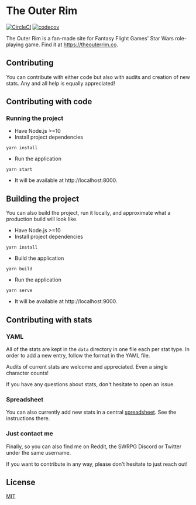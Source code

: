 # The Outer Rim

[![CircleCI](https://circleci.com/gh/duffn/theouterrim.svg?style=svg)](https://circleci.com/gh/duffn/theouterrim) [![codecov](https://codecov.io/gh/duffn/theouterrim/branch/master/graph/badge.svg)](https://codecov.io/gh/duffn/theouterrim)

The Outer Rim is a fan-made site for Fantasy Flight Games' Star Wars role-playing game. Find it at https://theouterrim.co.

## Contributing

You can contribute with either code but also with audits and creation of new stats. Any and all help is equally appreciated!

## Contributing with code

### Running the project

- Have Node.js >=10
- Install project dependencies

```
yarn install
```

- Run the application

```
yarn start
```

- It will be available at http://localhost:8000.

## Building the project

You can also build the project, run it locally, and approximate what a production build will look like.

- Have Node.js >=10
- Install project dependencies

```
yarn install
```

- Build the application

```
yarn build
```

- Run the application

```
yarn serve
```

- It will be available at http://localhost:9000.

## Contributing with stats

### YAML

All of the stats are kept in the `data` directory in one file each per stat type. In order to add a new entry, follow the format in the YAML file.

Audits of current stats are welcome and appreciated. Even a single character counts!

If you have any questions about stats, don't hesitate to open an issue.

### Spreadsheet

You can also currently add new stats in a central [spreadsheet](https://docs.google.com/spreadsheets/d/1NLgyvj_xCfOGdDGqqfX1xtOvjmucXA0J_8LVq5d4Tm4/edit#gid=0). See the instructions there.

### Just contact me

Finally, so you can also find me on Reddit, the SWRPG Discord or Twitter under the same username.

If you want to contribute in any way, please don't hesitate to just reach out!

## License

[MIT](https://opensource.org/licenses/MIT)
